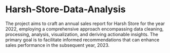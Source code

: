 # Harsh-Store-Data-Analysis
The project aims to craft an annual sales report for Harsh Store for the year 2022, employing a comprehensive approach encompassing data cleaning, processing, analysis, visualization, and deriving actionable insights. The primary goal is to facilitate informed recommendations that can enhance sales performance in the subsequent year, 2023.
